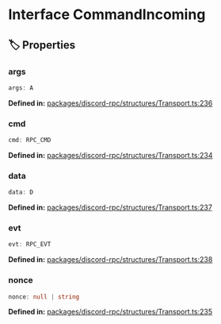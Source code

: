 # Interface CommandIncoming

## 🏷️ Properties

### args <Badge type="info" text="optional" />

```ts
args: A
```
<p style="font-size: 14px; color: var(--vp-c-text-2)">
<strong>Defined in:</strong> <a href="https://github.com/voxelum/minecraft-launcher-core-node/blob/master/packages/discord-rpc/structures/Transport.ts#L236" target="_blank" rel="noreferrer">packages/discord-rpc/structures/Transport.ts:236</a>
</p>


### cmd

```ts
cmd: RPC_CMD
```
<p style="font-size: 14px; color: var(--vp-c-text-2)">
<strong>Defined in:</strong> <a href="https://github.com/voxelum/minecraft-launcher-core-node/blob/master/packages/discord-rpc/structures/Transport.ts#L234" target="_blank" rel="noreferrer">packages/discord-rpc/structures/Transport.ts:234</a>
</p>


### data

```ts
data: D
```
<p style="font-size: 14px; color: var(--vp-c-text-2)">
<strong>Defined in:</strong> <a href="https://github.com/voxelum/minecraft-launcher-core-node/blob/master/packages/discord-rpc/structures/Transport.ts#L237" target="_blank" rel="noreferrer">packages/discord-rpc/structures/Transport.ts:237</a>
</p>


### evt <Badge type="info" text="optional" />

```ts
evt: RPC_EVT
```
<p style="font-size: 14px; color: var(--vp-c-text-2)">
<strong>Defined in:</strong> <a href="https://github.com/voxelum/minecraft-launcher-core-node/blob/master/packages/discord-rpc/structures/Transport.ts#L238" target="_blank" rel="noreferrer">packages/discord-rpc/structures/Transport.ts:238</a>
</p>


### nonce

```ts
nonce: null | string
```
<p style="font-size: 14px; color: var(--vp-c-text-2)">
<strong>Defined in:</strong> <a href="https://github.com/voxelum/minecraft-launcher-core-node/blob/master/packages/discord-rpc/structures/Transport.ts#L235" target="_blank" rel="noreferrer">packages/discord-rpc/structures/Transport.ts:235</a>
</p>


